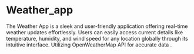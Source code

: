 # Weather_app
The Weather App is a sleek and user-friendly application offering real-time weather updates effortlessly. Users can easily access current details like temperature, humidity, and wind speed for any location globally through its intuitive interface. Utilizing OpenWeatherMap API for accurate data .
